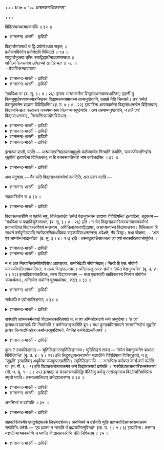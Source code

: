 +++
title = "०८ आश्रमकर्माधिकरणम्"

+++

विहितत्वाच्चाश्रमकर्मापि ॥ ३२ ॥  
<details><summary>ज्ञानानन्द-भारती - द्राविडी</summary>

विहिदत्वाच्चआच्रमगर्माबि ॥ ३२ ॥
</details>

विद्यार्थमाश्रमार्थं च द्विः प्रयोगोऽथवा सकृत् ॥  
प्रयोजनविभेदेन प्रयोगोऽपि विभिद्यते ॥ १७ ॥  
श्राद्धार्थभुक्त्या तृप्तिः स्याद्विद्यार्थेनाऽऽश्रमस्तथा ॥  
अनित्यनित्यसंयोग उक्तिभ्यां खादिरे मतः ॥ १८ ॥  
--वैयासिकन्यायमाला

<details><summary>ज्ञानानन्द-भारती - द्राविडी</summary>

वित्यैक्कागवुम्, आसिरमत्तिऱ्कागवुम् ऎऩ्ऱु इरण्डु तडवै पिरयोगमा? अल्लदु ऒरे तडवै ताऩा? पिरयो जऩम् वॆव्वेऱु आऩदिऩाल् पिरयोगमुम् वेऱुबडुम्।
</details>

<details><summary>ज्ञानानन्द-भारती - द्राविडी</summary>

सिरात्तत्तिऱ्काग साप्पिडुवदिऩाल् तिरुप्तियुम् एऱ्पडुम्। अप्पडिये वित्यैक्काग सॆय्वदिऩाल् आसिरम तर्ममुम् सॆय्यप्पट्टदाग आगुम्। कादिर विषयत्तिल् इरण्डु वसऩङ्गळिरुप्पदाल् नित्यमाऩगर्मा नित्यमिल्लाद कर्मा इरण्डिऱ्कुम् सेर्क्कै सम्मदिक्कप् पट्टिरुक्किऱदु।
</details>

‘सर्वापेक्षा च’ (ब्र. सू. ३। ४। २६) इत्यत्र आश्रमकर्मणां विद्यासाधनत्वमवधारितम्; इदानीं तु किममुमुक्षोरप्याश्रममात्रनिष्ठस्य विद्यामकामयमानस्य तान्यनुष्ठेयानि, उताहो नेति चिन्त्यते। तत्र ‘तमेतं वेदानुवचनेन ब्राह्मणा विविदिषन्ति’ (बृ. उ. ४। ४। २२) इत्यादिना आश्रमकर्मणां विद्यासाधनत्वेन विहितत्वात् विद्यामनिच्छतः फलान्तरं कामयमानस्य नित्यान्यननुष्ठेयानि। अथ तस्याप्यनुष्ठेयानि, न तर्हि एषां विद्यासाधनत्वम् , नित्यानित्यसंयोगविरोधात् —

<details><summary>ज्ञानानन्द-भारती - द्राविडी</summary>

(उबनिषत्तिल् वित्यैक्कु सादऩमागक् कूऱप्पट्ट यक्ञम् मुलदाऩवैगळे कर्म काण्डत्तिल् आसिरम तर्ममाग विदिक्कप्पट्टुळ्ळऩ। इवऱ्ऱिऩ् पलऩ् इरण्डु विदमाग इरुप्पदाल् अऩुष्टाऩमुम् इरण्डु तडवै ऎऩ्ऱु पूर्वबक्षम्।
</details>

<details><summary>ज्ञानानन्द-भारती - द्राविडी</summary>

सिरात्त पोजऩत्ताल् तिरुप्तियुम् ताऩागवे एऱ्पडुवदुबोल वित्यैक्कागच् चॆय्युम् कर्माक्कळा लेये आसिरम तर्ममुम् सित्तिक्किऱदु। वित्यैक्कु सादऩमाऩ कर्मा काम्यम्, आसिरम तर्मम् नित्यम् ऒरे अऩुष्टाऩत्तिल् इरण्डुम् ऎप्पडि सेरुम् ऎऩ्ऱाल् इरण्डु वसऩङ्गळिरुप्पदाल् तोषमिल्लै। ऒरे यक्ञादिगर्मा वित्यासादऩमायुम् आसिरम तर्ममायुम् आगिऱदु। आगवे वित्यैयै विरुम्बुबवऩुम् यक्ञादि कर्माक्कळै ऒरु तडवै अऩुष्टित्ताल् पोदुम् इरुदडवै अऩुष्टिक्क वेण्डाम् ऎऩ्ऱु सित्तान्दम्)।
</details>

<details><summary>ज्ञानानन्द-भारती - द्राविडी</summary>

“ऎल्लावऱ्ऱिऱ्कुम् अबेक्षै” (सूत्रम्।III-४-२६) ऎऩ्गिऱविडत्तिल् आसिरम कर्माक्कळुक्कु वित्यैक्कु सादऩमायिरुक्कुम् तऩ्मै तीर्माऩिक्कप्पट्टदु। इप् पॊऴुदु मोक्षत्तै विरुम्बामल् आसिरम मात्तिरत्तिल् निलैत्तु वित्यैयै आसैप्पडामलिरुक्किऱवऩुक्कुम् कूड अवै अऩुष्टिक्कप्पड वेण्डियवैया, अल्लदु इल्लैया, ऎऩ्ऱु सिन्दिक्कप्पडुगिऱदु।
</details>

<details><summary>ज्ञानानन्द-भारती - द्राविडी</summary>

पूर्वबक्षम्: अङ्गु "अन्द इवरै वेदाऩु वसऩत्तिऩाल् पिराह्मणर्गळ् अऱिय विरुम्बुगिऱार्गळ्" (पिरुहत्।IV-४-२२) ऎऩ्बदु मुदलियदाल् आसिरम कर्माक्कळ् वित्या सादऩमाग विदिक्कप्पट्टिरुप्पदाल्, वित्यैयै इच्चिक्कामल् वेऱु पलऩै विरुम्बुगिऱवऩुक्कु नित्य कर्माक्कळ् अऩुष्टिक्कप्पड वेण्डियदिल्लै अल्लदु, अवऩुक्कुम्गूड अऩुष्टिक्क वेण्डियदु ऎऩ्ऱाल् अप्पॊऴुदु इवैगळुक्कु वित्यासादऩत्तऩ्मै किडैयादु। नित्यम् नित्यमिल्लाददु इरण्डैयुम् सेर्प्पदु विरोदमाऩदिऩाल् ऎऩ्ऱु।
</details>

इत्यस्यां प्राप्तौ, पठति — आश्रममात्रनिष्ठस्याप्यमुमुक्षोः कर्तव्यान्येव नित्यानि कर्माणि, ‘यावज्जीवमग्निहोत्रं जुहोति’ इत्यादिना विहितत्वात्; न हि वचनस्यातिभारो नाम कश्चिदस्ति ॥ ३२ ॥

<details><summary>ज्ञानानन्द-भारती - द्राविडी</summary>

सित्तान्दम्: इव्विदम् वरुम्बोदु सॊल्लुगिऱार्; आसिरम मात्तिरत्तिल् निलैत्तु मोक्षत्तै विरुम्बाद वऩुक्कुम्गूड नित्य कर्माक्कळ् अऩुष्टिक्क वेण्डिय वैगळे, “उयिरुळ्ळवरै अक्ऩिहोत्रम् सॆय्य वेण्डुम्” ऎऩ्बदु मुदलियदाल् विदिक्कप्पट्टिरुप्प ताल् वसऩत्तिऱ्कु अदिग पारम् ऎऩ्ऱु ऎदुवुम् किडैयादल्लवा?
</details>

अथ यदुक्तम् — नैवं सति विद्यासाधनत्वमेषां स्यादिति, अत उत्तरं पठति —

<details><summary>ज्ञानानन्द-भारती - द्राविडी</summary>

इप्पडियिरुन्दाल् वित्यासादऩत्तऩ्मै इवैग ळुक्कु किडैयादु ऎऩ्ऱु ऎदु सॊल्लप्पट्टदो, अदऱ्कु पदिल् सॊल्गिऱार्:-
</details>

सहकारित्वेन च ॥ ३३ ॥  
<details><summary>ज्ञानानन्द-भारती - द्राविडी</summary>

सहगारित्वेन स ॥ ३३ ॥
</details>

विद्यासहकारीणि च एतानि स्युः, विहितत्वादेव ‘तमेतं वेदानुवचनेन ब्राह्मणा विविदिषन्ति’ इत्यादिना; तदुक्तम् — ‘सर्वापेक्षा च यज्ञादिश्रुतेरश्ववत्’ (ब्र. सू. ३। ४। २६) इति। न चेदं विद्यासहकारित्ववचनमाश्रमकर्मणां प्रयाजादिवत् विद्याफलविषयं मन्तव्यम् , अविधिलक्षणत्वाद्विद्यायाः, असाध्यत्वाच्च विद्याफलस्य। विधिलक्षणं हि साधनं दर्शपूर्णमासादि स्वर्गफलसिषाधयिषया सहकारिसाधनान्तरम् अपेक्षते, नैवं विद्या। तथा चोक्तम् — ‘अत एव चाग्नीन्धनाद्यनपेक्षा’ (ब्र. सू. ३। ४। २५) इति। तस्मादुत्पत्तिसाधनत्व एव एषां सहकारित्ववाचोयुक्तिः ।

<details><summary>ज्ञानानन्द-भारती - द्राविडी</summary>

इवै वित्यैक्कु उदवियायुमिरुक्कुम्। “अन्द इवरै वेदाऩुवसऩत्तिऩाल् पिराह्मणर्गळ् अऱिय विरुम्बुगिऱार्गळ्" (पिरुहत्।IV-४-२२) ऎऩ्बदु मुदलियदाल् विदिक्कप्पट्टिरुप्पदिऩालेये "ऎल्लावऱ्ऱिऱ्कुम् अबेक्षैयुम् यक्ञम् मुदलाऩ सुरुदियिऩाल्, कुदिरै पोल" (सूत्रम्।III-४-२६) ऎऩ्ऱु अदु सॊल्लप्पट्टदु।
</details>

<details><summary>ज्ञानानन्द-भारती - द्राविडी</summary>

आसिरम कर्माक्कळुक्कु वित्यैक्कु उदवियायि रुक्कुम् तऩ्मै, पिरयाजम् मुदलियदैप्पोल, वित्यै यिऩ् पलऩै विषयमायुळ्ळदु ऎऩ्ऱु ऎण्णिविडक् कूडादु। वित्यैक्कु विदियॆऩ्ऱ लक्षणमिल्लाददिऩाल्; वित्यैयिऩ् पलऩ् सादिक्कक्कूडियदु (उण्डाक्कक् कूडियदु) इल्लाददिऩालुम् तर्स पूर्ण मासम् मुदलाऩ विदि लक्षणमुडैय सादऩमल्लवा स्वर्क्कमागिऱ पलऩै सादित्तुक् कॊडुप्पदऱ्काग उदवियाग वेऱु सादऩत्तै अबेक्षिक्किऱदु! वित्यै अव्विदम् अल्ल। अप्पडिये "अदिऩालेये अक्ऩि इन्दऩम् मुदलियदिऩ् अबेक्षै किडैयादु” (सूत्रम्।III-४-२५) ऎऩ्ऱु सॊल्लप्पट्टदु। आगैयाल् (वित्यै) उण्डावदऱ्कु सादऩमायिरुक्किऱदॆऩ्बदिल्दाऩ् इवैगळुक्कु उदवि सॆय्वदु ऎऩ्ऱ वार्त्तैयिऩ् पॊरुत्तम्।
</details>

न च अत्र नित्यानित्यसंयोगविरोध आशङ्क्यः, कर्माभेदेऽपि संयोगभेदात्। नित्यो हि एकः संयोगो यावज्जीवादिवाक्यकल्पितः, न तस्य विद्याफलत्वम्। अनित्यस्तु अपरः संयोगः ‘तमेतं वेदानुवचनेन’ (बृ. उ. ४। ४। २२) इत्यादिवाक्यकल्पितः, तस्य विद्याफलत्वम् — यथा एकस्यापि खादिरत्वस्य नित्येन संयोगेन क्रत्वर्थत्वम् , अनित्येन संयोगेन पुरुषार्थत्वम् , तद्वत् ॥ ३३ ॥

<details><summary>ज्ञानानन्द-भारती - द्राविडी</summary>

नित्यमुम्, अनित्यमुम् सेरुवदु विरोदमॆऩ्ऱु सन्देहिक्कवेण्डाम्, कर्माविल् पेदमिल्लैयाऩालुम् सेर्क्कैयिल् पेदमिरुप्पदाल्। “उयिरुळ्ळवरै” मुदलिय वाक्कियत्तिऩाल् कल्बिक्कप्पडुम् नित्यमाऩ सेर्क्कै ऒऩ्ऱु; अदऱ्कु वित्यैयै पलऩायुडैय तऩ्मैगिडैयादु। “अन्द इवरै वेदाऩु वसऩत् तिऩाल्” ऎऩ्बदु मुदलाऩ वाक्कियत्तिऩाल् कल्बिक्कप् पडुगिऱ नित्यमिल्लाद सेर्क्कैयो वेऱु; अदऱ्कु वित्यैयै पलऩायुडैय तऩ्मै उण्डु। ऎप्पडि कादिरम् ऒऩ्ऱायिरुन्दबोदिलुम् नित्यमाऩ सेर्क्कै यिऩाल् यागार्त्तमागवुम्, नित्यमिल्लाद सेर्क्कैयि ऩाल् पुरुषार्त्तमागवुम् आगिऱदो अदैप्पोल।
</details>

सर्वथापि त एवोभयलिङ्गात् ॥ ३४ ॥  
<details><summary>ज्ञानानन्द-भारती - द्राविडी</summary>

सर्वदाअबि त एवोबयलिङ्गात् ॥ ३४ ॥
</details>

सर्वथापि आश्रमकर्मत्वपक्षे विद्यासहकारित्वपक्षे च, त एव अग्निहोत्रादयो धर्मा अनुष्ठेयाः। ‘त एव’ इत्यवधारयन्नाचार्यः किं निवर्तयति ? कर्मभेदशङ्कामिति ब्रूमः। यथा कुण्डपायिनामयने ‘मासमग्निहोत्रं जुह्वति’ इत्यत्र नित्यादग्निहोत्रात्कर्मान्तरमुपदिश्यते, नैवमिह कर्मभेदोऽस्तीत्यर्थः ।

<details><summary>ज्ञानानन्द-भारती - द्राविडी</summary>

“ऎव्विदमाऩालुम्", आसिरम कर्मावॆऩ्ऱ पक्षत्तिलुम्, वित्यैक्कु उदवियॆऩ्ऱ पक्षत्तिलुम्, अदे अक्ऩि होत्रम् मुदलाऩ तर्मङ्गळ् ताऩ् अऩुष्टिक्क वेण्डियवै। “अवैदाऩ्” ऎऩ्ऱु तीर्माऩिक्कुम् आसार्यार् ऎदै विलक्कुगिऱार्? वेऱु कर्मा ऎऩ्ऱ सन्देहत्तै ऎऩ्गिऱोम्। कुण्डबायिगळुडैय अयऩत्तिल् "मासम् अक्ऩिहोत्रम् सॆय्गिऱाऩ्” ऎऩ्ऱविडत्तिल् नित्यमाऩ अक्ऩिहोत्तिरत्तिऱ्कु वेऱाग ऎप्पडि वेऱु कर्मा उबदेसिक्कप्पडुगिऱदो, अव्विदम् इङ्गे वेऱु कर्मा इल्लै ऎऩ्ऱु अर्त्तम्।
</details>

कुतः ? उभयलिङ्गात् — श्रुतिलिङ्गात्स्मृतिलिङ्गाच्च। श्रुतिलिङ्गं तावत् — ‘तमेतं वेदानुवचनेन ब्राह्मणा विविदिषन्ति’ (बृ. उ. ४। ४। २२) इति सिद्धवदुत्पन्नरूपाण्येव यज्ञादीनि विविदिषायां विनियुङ्क्ते, न तु ‘जुह्वति’ इत्यादिवत् अपूर्वमेषां रूपमुत्पादयतीति। स्मृतिलिङ्गमपि — ‘अनाश्रितः कर्मफलं कार्यं कर्म करोति यः’ (भ. गी. ६। १) इति विज्ञातकर्तव्यताकमेव कर्म विद्योत्पत्त्यर्थं दर्शयति । ‘यस्यैतेऽष्टाचत्वारिंशत्संस्काराः’ (गौ. ध. सू. १। ८। २५) इत्याद्या च संस्कारत्वप्रसिद्धिः वैदिकेषु कर्मसु तत्संस्कृतस्य विद्योत्पत्तिमभिप्रेत्य स्मृतौ भवति। तस्मात्साध्विदम् अभेदावधारणम् ॥ ३४ ॥

<details><summary>ज्ञानानन्द-भारती - द्राविडी</summary>

ऎदिऩाल्? “इरण्डुविद लिङ्गमिरुप्पदाल्”, सुरुदि लिङ्गत्तिऩालुम् स्मिरुदि लिङ्गत्तिऩालुम्। सुरुदि लिङ्ग मो, “अन्द इवरै वेदाऩु वसऩत्तिऩाल् पिराह्म णर्गळ् अऱिय विरुम्बुगिऱार्गळ्" (पिरुहत्।IV;४-२२) ऎऩ्ऱु सित्तम् पोल उण्डाऩ स्वरूबङ्गळैयुडैय (एऱ्कॆऩवे विहिदमाऩ) यक्ञम् मुदलियवैगळै अऱियविरुम्बुवदिल् विनियोगम् सॆय्गिऱदु; "होमम् सॆय्गिऱार्गळ्" ऎऩ्बदु मुदलियदैप् पोल इवैग ळुक्कु पुदिदाग स्वरूबत्तै उण्डाक्कविल्लै ; ऎऩ्ऱु। स्मिरुदि लिङ्गमुम् “कर्मबलऩै आसिरयिक्कामल् सॆय्य वेण्डिय कर्मावै ऎवऩ् सॆय्गिऱाऩो" (कीदै।V-१) ऎऩ्ऱु सॆय्यप्पड वेण्डियदाग अऱियप्पट्टिरुक्कुम् कर्मावैये ञाऩमेऱ्पडुवदऱ्कागक् काट्टुगिऱदु।
</details>

<details><summary>ज्ञानानन्द-भारती - द्राविडी</summary>

“ऎवऩुक्कु इन्द नाऱ्पत्तॆट्टु संस्कारङ्गळुम्” ऎऩ्बदु मुदलाऩ संस्कारमॆऩ्ऱ पिरसित्ति वैदिगमाऩ कर्माक्कळिल् अन्द संस्कारत्तैयडैन् दवऩुक्कु वित्यै उण्डावदै अबिप्पिरायप्पट्टु स्मिरुदियिल् इरुक्किऱदु। आगैयाल् वित्तियासमिल् लामल् ऒऩ्ऱाग तीर्माऩित्त इदु सरिये।
</details>

अनभिभवं च दर्शयति ॥ ३५ ॥  
<details><summary>ज्ञानानन्द-भारती - द्राविडी</summary>

अनबिबवम् स तर्सयदि ॥ ३५ ॥
</details>

सहकारित्वस्यैव एतदुपोद्बलकं लिङ्गदर्शनम्। अनभिभवं च दर्शयति श्रुतिः ब्रह्मचर्यादिसाधनसम्पन्नस्य रागादिभिः क्लेशैः — ‘एष ह्यात्मा न नश्यति यं ब्रह्मचर्येणानुविन्दते’ (छा. उ. ८। ५। ३) इत्यादिना। तस्मात् यज्ञादीन्याश्रमकर्माणि च भवन्ति विद्यासहकारीणि चेति निश्चितम् ॥ ३५ ॥

<details><summary>ज्ञानानन्द-भारती - द्राविडी</summary>

उदवियायिरुक्कुम् तऩ्मैक्के पक्कबलमाग इन्द लिङ्गम् काण्बदु। “ऎदै पिरह्मसर्यत्तिऩाल् अडैगि ऱाऩो अन्द आत्मा नसिक्किऱदिल्लै” (सान्।VII-५-३) ऎऩ्बदु मुदलियदाल् पिरह्मसर्यम् मुदलाऩ सादऩङ्ग ळोडुगूडियवऩुक्कु रागम् मुदलाऩ किलेसङ्गळाल् ताक्कुदलिल्लै ऎऩ्ऱु सुरुदि काट्टुगिऱदु। आगैयाल् यक्ञम् मुदलाऩ आसिरम कर्माक्कळुम् वित्यैक्कु उदवि सॆय्गिऱवैगळाग इरुक्किऩ्ऱऩ ऎऩ्बदुम् निच्चयम्।
</details>

